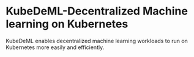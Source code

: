 # KubeDeML-Decentralized Machine learning on Kubernetes
KubeDeML  enables decentralized machine learning workloads to run on Kubernetes more easily and efficiently.
